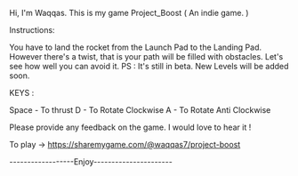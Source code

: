 Hi, I'm Waqqas. 
This is my game Project_Boost ( An indie game. )

Instructions:

You have to land the rocket from the Launch Pad to the Landing Pad.
However there's a twist,  that is your path will be filled with obstacles. 
Let's see how well you can avoid it.
PS : It's still in beta. New Levels will be added soon.

KEYS :

Space - To thrust
D - To Rotate Clockwise
A - To Rotate Anti Clockwise

Please provide any feedback on the game. I would love to hear it !

To play -> https://sharemygame.com/@waqqas7/project-boost

------------------Enjoy----------------------
